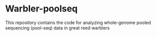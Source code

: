# Warbler-poolseq
This repository contains the code for analyzing whole-genome pooled sequencing (pool-seq) data in great reed warblers
